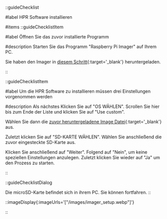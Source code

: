 ::guideChecklist

#label
HPR Software installieren

#items
::guideChecklistItem

#label
Öffnen Sie das zuvor installierte Programm

#description
Starten Sie das Programm "Raspberry Pi Imager" auf Ihrem PC.

Sie haben den Imager in [diesem Schritt](/guide/software/imager){:target='_blank'} heruntergeladen.

::

::guideChecklistItem

#label
Um die HPR Software zu installieren müssen drei Einstellungen
vorgenommen werden

#description
Als nächstes Klicken Sie auf "OS WÄHLEN". Scrollen Sie hier bis zum Ende
der Liste und klicken Sie auf "Use custom".

Wählen Sie dann die [zuvor heruntergeladene Image Datei](/guide/software/imager){:target='_blank'} aus.

Zuletzt klicken Sie auf "SD-KARTE WÄHLEN". Wählen Sie anschließend die
zuvor eingesteckte SD-Karte aus.

Klicken Sie anschließend auf "Weiter". Folgend auf "Nein", um keine speziellen Einstellungen anzulegen.
Zuletzt klicken Sie wieder auf "Ja" um den Prozess zu starten.

::

::guideChecklistDialog

Die microSD-Karte befindet sich in ihrem PC. Sie können fortfahren.
::

::imageDisplay{:imageUrls='["/images/imager_setup.webp"]'}

::